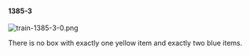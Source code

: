 #### 1385-3
![train-1385-3-0.png](https://github.com/lil-lab/nlvr/raw/master/nlvr/train/images/3/train-1385-3-0.png "train-1385-3-0.png")

There is no box with exactly one yellow item and exactly two blue items.